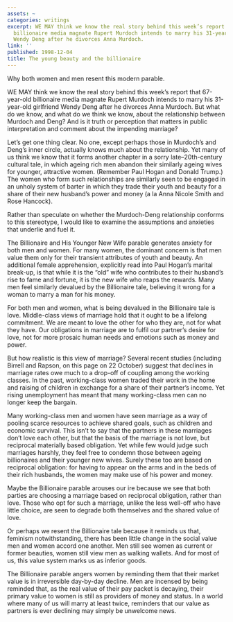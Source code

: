```yaml
---
assets: ~
categories: writings
excerpt: WE MAY think we know the real story behind this week’s report that 67-year-old
  billionaire media magnate Rupert Murdoch intends to marry his 31-year-old girlfriend
  Wendy Deng after he divorces Anna Murdoch.
link: ''
published: 1998-12-04
title: The young beauty and the billionaire
---
```

Why both women and men resent this modern parable.

WE MAY think we know the real story behind this week’s report that
67-year-old billionaire media magnate Rupert Murdoch intends to marry
his 31-year-old girlfriend Wendy Deng after he divorces Anna Murdoch.
But what do we know, and what do we think we know, about the
relationship between Murdoch and Deng? And is it truth or perception
that matters in public interpretation and comment about the impending
marriage?

Let’s get one thing clear. No one, except perhaps those in Murdoch’s and
Deng’s inner circle, actually knows much about the relationship. Yet
many of us think we know that it forms another chapter in a sorry
late–20th-century cultural tale, in which ageing rich men abandon their
similarly ageing wives for younger, attractive women. (Remember Paul
Hogan and Donald Trump.) The women who form such relationships are
similarly seen to be engaged in an unholy system of barter in which they
trade their youth and beauty for a share of their new husband’s power
and money (a la Anna Nicole Smith and Rose Hancock).

Rather than speculate on whether the Murdoch-Deng relationship conforms
to this stereotype, I would like to examine the assumptions and
anxieties that underlie and fuel it.

The Billionaire and His Younger New Wife parable generates anxiety for
both men and women. For many women, the dominant concern is that men
value them only for their transient attributes of youth and beauty. An
additional female apprehension, explicitly read into Paul Hogan’s
marital break-up, is that while it is the “old” wife who contributes to
their husband’s rise to fame and fortune, it is the new wife who reaps
the rewards. Many men feel similarly devalued by the Billionaire tale,
believing it wrong for a woman to marry a man for his money.

For both men and women, what is being devalued in the Billionaire tale
is love. Middle-class views of marriage hold that it ought to be a
lifelong commitment. We are meant to love the other for who they are,
not for what they have. Our obligations in marriage are to fulfil our
partner’s desire for love, not for more prosaic human needs and emotions
such as money and power.

But how realistic is this view of marriage? Several recent studies
(including Birrell and Rapson, on this page on 22 October) suggest that
declines in marriage rates owe much to a drop-off of coupling among the
working classes. In the past, working-class women traded their work in
the home and raising of children in exchange for a share of their
partner’s income. Yet rising unemployment has meant that many
working-class men can no longer keep the bargain.

Many working-class men and women have seen marriage as a way of pooling
scarce resources to achieve shared goals, such as children and economic
survival. This isn’t to say that the partners in these marriages don’t
love each other, but that the basis of the marriage is not love, but
reciprocal materially based obligation. Yet while few would judge such
marriages harshly, they feel free to condemn those between ageing
billionaires and their younger new wives. Surely these too are based on
reciprocal obligation: for having to appear on the arms and in the beds
of their rich husbands, the women may make use of his power and money.

Maybe the Billionaire parable arouses our ire because we see that both
parties are choosing a marriage based on reciprocal obligation, rather
than love. Those who opt for such a marriage, unlike the less well-off
who have little choice, are seen to degrade both themselves and the
shared value of love.

Or perhaps we resent the Billionaire tale because it reminds us that,
feminism notwithstanding, there has been little change in the social
value men and women accord one another. Men still see women as current
or former beauties, women still view men as walking wallets. And for
most of us, this value system marks us as inferior goods.

The Billionaire parable angers women by reminding them that their market
value is in irreversible day-by-day decline. Men are incensed by being
reminded that, as the real value of their pay packet is decaying, their
primary value to women is still as providers of money and status. In a
world where many of us will marry at least twice, reminders that our
value as partners is ever declining may simply be unwelcome news.